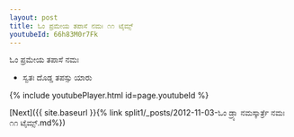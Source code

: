 ```yaml
---
layout: post
title: ಓಂ ಪ್ರಮೇಯ ತಪಾಸೆ ನಮಃ ೧೧ ಟೈಮ್ಸ್
youtubeId: 66h83M0r7Fk
---
```

 
 
 ಓಂ ಪ್ರಮೇಯ ತಪಾಸೆ ನಮಃ  
 
 -  ಸ್ವತಃ ದೊಡ್ಡ ತಪಸ್ಸು ಯಾರು 
 
  
 
  
 
 
 
 
 
 


{% include youtubePlayer.html id=page.youtubeId %}
 
[Next]({{ site.baseurl }}{% link  split1/_posts/2012-11-03-ಓಂ ಡ್ರ್ಯಾ ನಮಸ್ಕಾರ್ತ್ರೆ ನಮಃ ೧೧ ಟೈಮ್ಸ್.md%})
 
